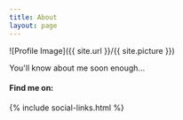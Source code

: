 ```yaml
---
title: About
layout: page
---
```

![Profile Image]({{ site.url }}/{{ site.picture }})

You'll know about me soon enough...

<h4>Find me on:</h4>
{% include social-links.html %}
